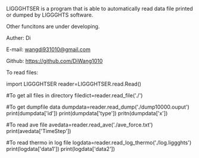 LIGGGHTSER is a program that is able to automatically read data file printed or dumped by LIGGGHTS software.

Other funcitons are under developing.


Auther: Di

E-mail: wangdi931010@gmail.com

Github: https://github.com/DiWang1010

To read files:

import LIGGGHTSER
reader=LIGGGHTSER.read.Read()

#To get all files in directory
filedict=reader.read_file('./')

#To get dumpfile data
dumpdata=reader.read_dump('./dump10000.ouput')
print(dumpdata['id'])
print(dumpdata['type'])
pritn(dumpdata['x'])

#To read ave file
avedata=reader.read_ave('./ave_force.txt')
print(avedata['TimeStep'])

#To read thermo in log file
logdata=reader.read_log_thermo('./log.liggghts')
print(logdata['data1'])
print(logdata['data2'])
